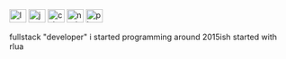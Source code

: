 <div>
  <img alt="lua" width=30 height=24 src="https://cdn.jsdelivr.net/gh/devicons/devicon@latest/icons/lua/lua-plain.svg">
  <img alt="javascript" width=30 height=24 src="https://cdn.jsdelivr.net/gh/devicons/devicon@latest/icons/javascript/javascript-plain.svg">
  <img alt="csharp" width=30 height=24 src="https://cdn.jsdelivr.net/gh/devicons/devicon@latest/icons/csharp/csharp-plain.svg">
  <img alt="nodejs" width=30 height=24 src="https://cdn.jsdelivr.net/gh/devicons/devicon@latest/icons/nodejs/nodejs-original.svg">
  <img alt="php" width=30 height=24 src="https://cdn.jsdelivr.net/gh/devicons/devicon@latest/icons/php/php-plain.svg">
</div>

fullstack "developer"
i started programming around 2015ish started with rlua

